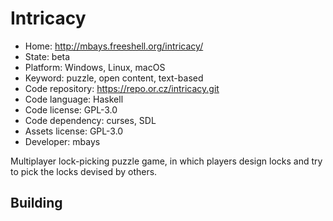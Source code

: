 # Intricacy

- Home: http://mbays.freeshell.org/intricacy/
- State: beta
- Platform: Windows, Linux, macOS
- Keyword: puzzle, open content, text-based
- Code repository: https://repo.or.cz/intricacy.git
- Code language: Haskell
- Code license: GPL-3.0
- Code dependency: curses, SDL
- Assets license: GPL-3.0
- Developer: mbays

Multiplayer lock-picking puzzle game, in which players design locks and try to pick the locks devised by others.

## Building
